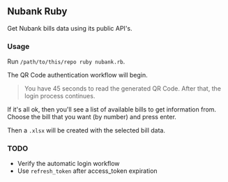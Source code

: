 ## Nubank Ruby

Get Nubank bills data using its public API's.

### Usage

Run `/path/to/this/repo ruby nubank.rb`.

The QR Code authentication workflow will begin.
> You have 45 seconds to read the generated QR Code. After that, the login process continues.

If it's all ok, then you'll see a list of available bills to get information from.
Choose the bill that you want (by number) and press enter.

Then a `.xlsx` will be created with the selected bill data.

### TODO

+ Verify the automatic login workflow
+ Use `refresh_token` after access_token expiration
